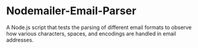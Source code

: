 # Nodemailer-Email-Parser
A Node.js script that tests the parsing of different email formats to observe how various characters, spaces, and encodings are handled in email addresses.
